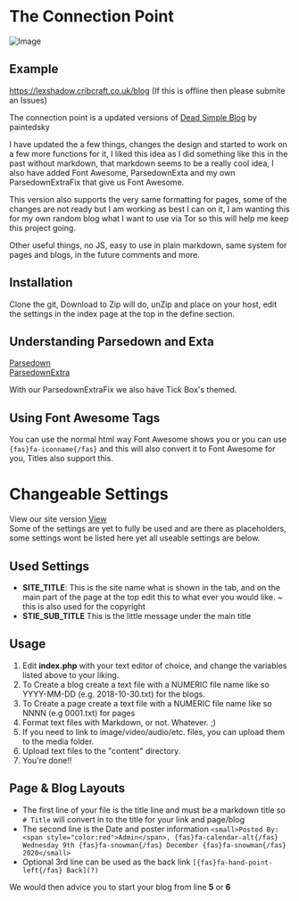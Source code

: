 # The Connection Point
![Image](https://i.imgur.com/Dxlry4v.png)

## Example
https://lexshadow.cribcraft.co.uk/blog (If this is offline then please submite an Issues)


The connection point is a updated versions of [Dead Simple Blog](https://github.com/paintedsky/dead-simple-blog) by paintedsky

I have updated the a few things, changes the design and started to work on a few more functions for it, I liked this idea as I did something like
this in the past without markdown, that markdown seems to be a really cool idea, I also have added Font Awesome, ParsedownExta and my own ParsedownExtraFix
that give us Font Awesome.

This version also supports the very same formatting for pages, some of the changes are not ready but I am working as best I can on it, I am wanting this for my own
random blog what I want to use via Tor so this will help me keep this project going.

Other useful things, no JS, easy to use in plain markdown, same system for pages and blogs, in the future comments and more.


## Installation

Clone the git, Download to Zip will do, unZip and place on your host, edit the settings in the index page at the top
in the define section.

## Understanding Parsedown and Exta
[Parsedown](https://parsedown.org/demo)  
[ParsedownExtra](https://parsedown.org/extra/)  

With our ParsedownExtraFix we also have Tick Box's themed.


## Using Font Awesome Tags
You can use the normal html way Font Awesome shows you or you can use `{fas}fa-iconname{/fas}` and this will also convert
it to Font Awesome for you, Titles also support this.

# Changeable Settings 
View our site version [View](https://lexshadow.cribcraft.co.uk/blog/?post=0003.txt)  
Some of the settings are yet to fully be used and are there as placeholders, some settings wont be listed here yet
all useable settings are below.
## Used Settings
* **SITE_TITLE**: This is the site name what is shown in the tab, and on the main part of the page at the top
edit this to what ever you would like. ~ this is also used for the copyright
* **STIE_SUB_TITLE** This is the little message under the main title

## Usage

1. Edit **index.php** with your text editor of choice, and change the variables listed above to your liking.
2. To Create a blog create a text file with a NUMERIC file name like so YYYY-MM-DD (e.g. 2018-10-30.txt) for the blogs.
3. To Create a page create a text file with a NUMERIC file name like so NNNN (e.g 0001.txt) for pages
4. Format text files with Markdown, or not. Whatever. ;)
5. If you need to link to image/video/audio/etc. files, you can upload them to the media folder.
6. Upload text files to the "content" directory.
7. You're done!!



## Page & Blog Layouts
* The first line of your file is the title line and must be a markdown title so `# Title` will convert in to the title for your link and page/blog
* The second line is the Date and poster information `<small>Posted By: <span style="color:red">Admin</span>, {fas}fa-calendar-alt{/fas} Wednesday 9th {fas}fa-snowman{/fas} December {fas}fa-snowman{/fas} 2020</small>  `
* Optional 3rd line can be used as the back link `[{fas}fa-hand-point-left{/fas} Back](?)`

We would then advice you to start your blog from line **5** or **6**
